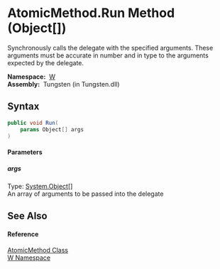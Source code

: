 AtomicMethod.Run Method (Object[])
==================================
   Synchronously calls the delegate with the specified arguments. These arguments must be accurate in number and in type to the arguments expected by the delegate.

  **Namespace:**  [W][1]  
  **Assembly:**  Tungsten (in Tungsten.dll)

Syntax
------

```csharp
public void Run(
	params Object[] args
)
```

#### Parameters

##### *args*
Type: [System.Object][2][]  
An array of arguments to be passed into the delegate


See Also
--------

#### Reference
[AtomicMethod Class][3]  
[W Namespace][1]  

[1]: ../README.md
[2]: http://msdn.microsoft.com/en-us/library/e5kfa45b
[3]: README.md